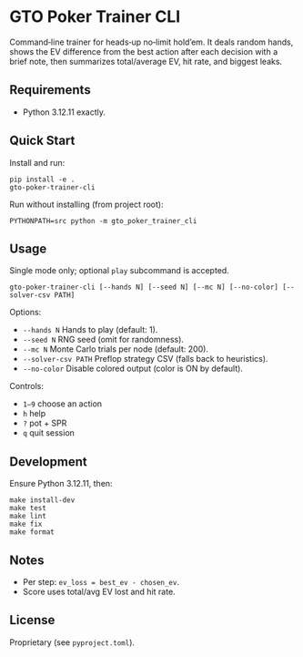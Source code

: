# GTO Poker Trainer CLI

Command‑line trainer for heads‑up no‑limit hold’em. It deals random hands, shows the EV difference from the best action after each decision with a brief note, then summarizes total/average EV, hit rate, and biggest leaks.

## Requirements

- Python 3.12.11 exactly.

## Quick Start

Install and run:

```
pip install -e .
gto-poker-trainer-cli
```

Run without installing (from project root):

```
PYTHONPATH=src python -m gto_poker_trainer_cli
```

## Usage

Single mode only; optional `play` subcommand is accepted.

```
gto-poker-trainer-cli [--hands N] [--seed N] [--mc N] [--no-color] [--solver-csv PATH]
```

Options:

- `--hands N` Hands to play (default: 1).
- `--seed N` RNG seed (omit for randomness).
- `--mc N` Monte Carlo trials per node (default: 200).
- `--solver-csv PATH` Preflop strategy CSV (falls back to heuristics).
- `--no-color` Disable colored output (color is ON by default).

Controls:

- `1–9` choose an action
- `h` help
- `?` pot + SPR
- `q` quit session

## Development

Ensure Python 3.12.11, then:

```
make install-dev
make test
make lint
make fix
make format
```

## Notes

- Per step: `ev_loss = best_ev - chosen_ev`.
- Score uses total/avg EV lost and hit rate.

## License

Proprietary (see `pyproject.toml`).
